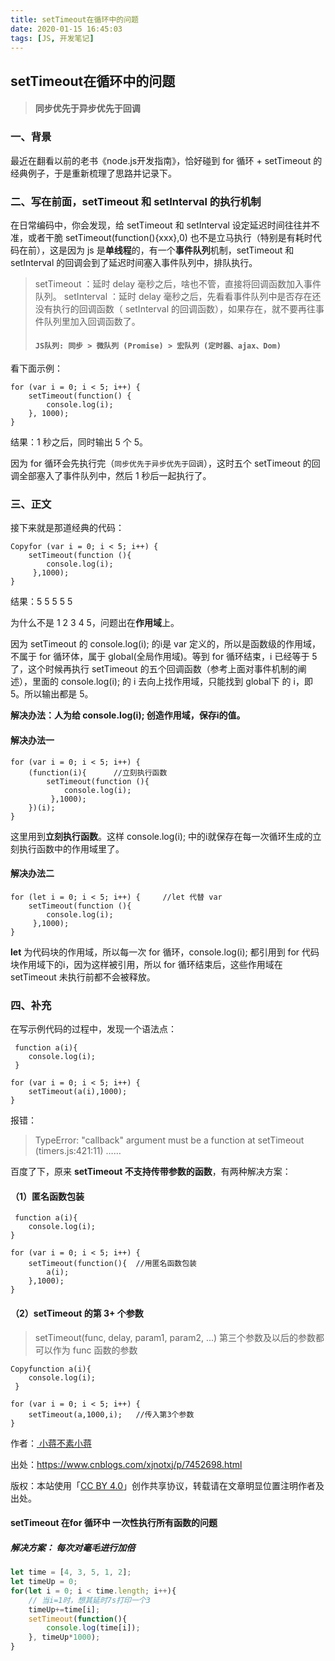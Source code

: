 ```yaml
---
title: setTimeout在循环中的问题
date: 2020-01-15 16:45:03
tags: [JS, 开发笔记]
---
```


##  setTimeout在循环中的问题

> #### 同步优先于异步优先于回调

### 一、背景

最近在翻看以前的老书《node.js开发指南》，恰好碰到 for 循环 + setTimeout 的经典例子，于是重新梳理了思路并记录下。

### 二、写在前面，setTimeout 和 setInterval 的执行机制

在日常编码中，你会发现，给 setTimeout 和 setInterval 设定延迟时间往往并不准，或者干脆 setTimeout(function(){xxx},0) 也不是立马执行（特别是有耗时代码在前），这是因为 js 是**单线程**的，有一个**事件队列**机制，setTimeout 和 setInterval 的回调会到了延迟时间塞入事件队列中，排队执行。

> setTimeout ：延时 delay 毫秒之后，啥也不管，直接将回调函数加入事件队列。
> setInterval ：延时 delay 毫秒之后，先看看事件队列中是否存在还没有执行的回调函数（ setInterval 的回调函数），如果存在，就不要再往事件队列里加入回调函数了。
>
> #### `JS队列: 同步 > 微队列 (Promise) > 宏队列 (定时器、ajax、Dom)`

看下面示例：

```
for (var i = 0; i < 5; i++) {
    setTimeout(function() {
        console.log(i);
    }, 1000);
}
```

结果：1 秒之后，同时输出 5 个 5。

因为 for 循环会先执行完（`同步优先于异步优先于回调`），这时五个 setTimeout 的回调全部塞入了事件队列中，然后 1 秒后一起执行了。



### 三、正文

接下来就是那道经典的代码：

```
Copyfor (var i = 0; i < 5; i++) { 
    setTimeout(function (){
        console.log(i);  
     },1000);  
}
```

结果：5 5 5 5 5

为什么不是 1 2 3 4 5，问题出在**作用域**上。

因为 setTimeout 的 console.log(i); 的i是 var 定义的，所以是函数级的作用域，不属于 for 循环体，属于 global(全局作用域)。等到 for 循环结束，i 已经等于 5 了，这个时候再执行 setTimeout 的五个回调函数（参考上面对事件机制的阐述），里面的 console.log(i); 的 i 去向上找作用域，只能找到 global下 的 i，即 5。所以输出都是 5。

**解决办法：人为给 console.log(i); 创造作用域，保存i的值。**

#### 解决办法一

```
for (var i = 0; i < 5; i++) { 
    (function(i){      //立刻执行函数
        setTimeout(function (){
            console.log(i);  
         },1000);  
    })(i);  
}
```

这里用到**立刻执行函数**。这样 console.log(i); 中的i就保存在每一次循环生成的立刻执行函数中的作用域里了。

#### 解决办法二

```
for (let i = 0; i < 5; i++) {     //let 代替 var
    setTimeout(function (){
        console.log(i);  
     },1000);  
}
```

**let** 为代码块的作用域，所以每一次 for 循环，console.log(i); 都引用到 for 代码块作用域下的i，因为这样被引用，所以 for 循环结束后，这些作用域在 setTimeout 未执行前都不会被释放。

### 四、补充

在写示例代码的过程中，发现一个语法点：

```
 function a(i){ 
    console.log(i);   
 }

for (var i = 0; i < 5; i++) { 
    setTimeout(a(i),1000); 
}   
```

报错：

> TypeError: "callback" argument must be a function
> at setTimeout (timers.js:421:11)
> ……

百度了下，原来 **setTimeout 不支持传带参数的函数**，有两种解决方案：

#### （1）匿名函数包装

```
 function a(i){ 
    console.log(i);   
}

for (var i = 0; i < 5; i++) { 
    setTimeout(function(){  //用匿名函数包装
        a(i);
    },1000); 
}   
```

#### （2）setTimeout 的第 3+ 个参数

> setTimeout(func, delay, param1, param2, ...)
> 第三个参数及以后的参数都可以作为 func 函数的参数

```
Copyfunction a(i){ 
    console.log(i);   
 }

for (var i = 0; i < 5; i++) { 
    setTimeout(a,1000,i);   //传入第3个参数
}  
```

作者：[ 小蒋不素小蒋](https://www.cnblogs.com/)

出处：https://www.cnblogs.com/xjnotxj/p/7452698.html

版权：本站使用「[CC BY 4.0](https://creativecommons.org/licenses/by/4.0)」创作共享协议，转载请在文章明显位置注明作者及出处。





#### setTimeout 在for 循环中 一次性执行所有函数的问题

##### 解决方案： 每次对毫毛进行加倍

```js
let time = [4, 3, 5, 1, 2];
let timeUp = 0;
for(let i = 0; i < time.length; i++){
    // 当i=1时，想其延时7s打印一个3
    timeUp+=time[i];
    setTimeout(function(){
        console.log(time[i]);
    }, timeUp*1000);
}
```


